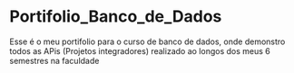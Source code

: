 # Portifolio_Banco_de_Dados
Esse é o meu portifolio para o curso de banco de dados, onde demonstro todos as APis (Projetos integradores) realizado ao longos dos meus 6 semestres na faculdade

